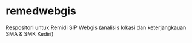 # remedwebgis
Respositori untuk Remidi SIP Webgis (analisis lokasi dan keterjangkauan SMA &amp; SMK Kediri)
